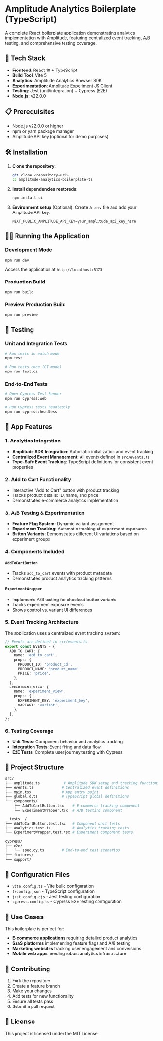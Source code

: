 # Amplitude Analytics Boilerplate (TypeScript)

A complete React boilerplate application demonstrating analytics implementation with Amplitude, featuring centralized event tracking, A/B testing, and comprehensive testing coverage.

## 🚀 Tech Stack

- **Frontend**: React 18 + TypeScript
- **Build Tool**: Vite 5
- **Analytics**: Amplitude Analytics Browser SDK
- **Experimentation**: Amplitude Experiment JS Client
- **Testing**: Jest (unit/integration) + Cypress (E2E)
- **Node.js**: v22.0.0

## 📋 Prerequisites

- Node.js v22.0.0 or higher
- npm or yarn package manager
- Amplitude API key (optional for demo purposes)

## 🛠️ Installation

1. **Clone the repository**:
   ```bash
   git clone <repository-url>
   cd amplitude-analytics-boilerplate-ts
   ```

2. **Install dependencies restoreds**:
   ```bash
   npm install ci 
   ```

3. **Environment setup** (Optional):
   Create a `.env` file and add your Amplitude API key:
   ```
   NEXT_PUBLIC_AMPLITUDE_API_KEY=your_amplitude_api_key_here
   ```

## 🏃‍♂️ Running the Application

### Development Mode
```bash
npm run dev
```
Access the application at `http://localhost:5173`

### Production Build
```bash
npm run build
```

### Preview Production Build
```bash
npm run preview
```

## 🧪 Testing

### Unit and Integration Tests
```bash
# Run tests in watch mode
npm test

# Run tests once (CI mode)
npm run test:ci
```

### End-to-End Tests
```bash
# Open Cypress Test Runner
npm run cypress:web

# Run Cypress tests headlessly
npm run cypress:headless
```

## 🎯 App Features

### 1. **Analytics Integration**
- **Amplitude SDK Integration**: Automatic initialization and event tracking
- **Centralized Event Management**: All events defined in `src/events.ts`
- **Type-Safe Event Tracking**: TypeScript definitions for consistent event properties

### 2. **Add to Cart Functionality**
- Interactive "Add to Cart" button with product tracking
- Tracks product details: ID, name, and price
- Demonstrates e-commerce analytics implementation

### 3. **A/B Testing & Experimentation**
- **Feature Flag System**: Dynamic variant assignment
- **Experiment Tracking**: Automatic tracking of experiment exposures
- **Button Variants**: Demonstrates different UI variations based on experiment groups

### 4. **Components Included**

#### `AddToCartButton`
- Tracks `add_to_cart` events with product metadata
- Demonstrates product analytics tracking patterns

#### `ExperimentWrapper`
- Implements A/B testing for checkout button variants
- Tracks experiment exposure events
- Shows control vs. variant UI differences

### 5. **Event Tracking Architecture**

The application uses a centralized event tracking system:

```typescript
// Events are defined in src/events.ts
export const EVENTS = {
  ADD_TO_CART: {
    name: 'add_to_cart',
    props: {
      PRODUCT_ID: 'product_id',
      PRODUCT_NAME: 'product_name',
      PRICE: 'price',
    },
  },
  EXPERIMENT_VIEW: {
    name: 'experiment_view',
    props: {
      EXPERIMENT_KEY: 'experiment_key',
      VARIANT: 'variant',
    },
  },
};
```

### 6. **Testing Coverage**
- **Unit Tests**: Component behavior and analytics tracking
- **Integration Tests**: Event firing and data flow
- **E2E Tests**: Complete user journey testing with Cypress

## 📁 Project Structure

```bash
src/
├── amplitude.ts           # Amplitude SDK setup and tracking functions
├── events.ts             # Centralized event definitions
├── main.tsx              # App entry point
├── global.d.ts           # TypeScript global definitions
└── components/
    ├── AddToCartButton.tsx    # E-commerce tracking component
    └── ExperimentWrapper.tsx  # A/B testing component

__tests__/
├── AddToCartButton.test.tsx   # Component unit tests
├── analytics.test.ts          # Analytics tracking tests
└── ExperimentWrapper.test.tsx # Experiment component tests

cypress/
├── e2e/
│   └── spec.cy.ts        # End-to-end test scenarios
├── fixtures/
└── support/
```

## 🔧 Configuration Files

- `vite.config.ts` - Vite build configuration
- `tsconfig.json` - TypeScript configuration
- `jest.config.cjs` - Jest testing configuration
- `cypress.config.ts` - Cypress E2E testing configuration

## 🎯 Use Cases

This boilerplate is perfect for:
- **E-commerce applications** requiring detailed product analytics
- **SaaS platforms** implementing feature flags and A/B testing
- **Marketing websites** tracking user engagement and conversions
- **Mobile web apps** needing robust analytics infrastructure

## 🤝 Contributing

1. Fork the repository
2. Create a feature branch
3. Make your changes
4. Add tests for new functionality
5. Ensure all tests pass
6. Submit a pull request

## 📝 License

This project is licensed under the MIT License.
